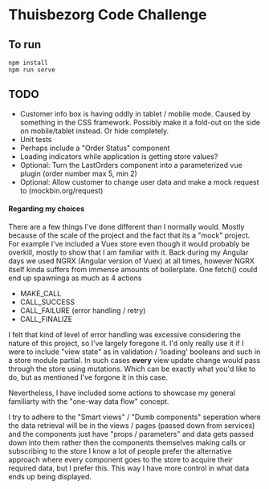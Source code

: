 # Thuisbezorg Code Challenge

## To run

```
npm install
npm run serve
```

## TODO

- Customer info box is having oddly in tablet / mobile mode. Caused by something in the CSS framework.
  Possibly make it a fold-out on the side on mobile/tablet instead. Or hide completely.
- Unit tests
- Perhaps include a "Order Status" component
- Loading indicators while application is getting store values?
- Optional: Turn the LastOrders component into a parameterized vue plugin (order number max 5, min 2)
- Optional: Allow customer to change user data and make a mock request to (mockbin.org/request)

#### Regarding my choices

There are a few things I've done different than I normally would.
Mostly because of the scale of the project and the fact that its a "mock" project.
For example I've included a Vuex store even though it would probably be overkill, mostly to show that I am familiar with it.
Back during my Angular days we used NGRX (Angular version of Vuex) at all times, however NGRX
itself kinda suffers from immense amounts of boilerplate. One fetch() could end up spawninga as much as 4 actions

- MAKE_CALL
- CALL_SUCCESS
- CALL_FAILURE (error handling / retry)
- CALL_FINALIZE

I felt that kind of level of error handling was excessive considering the nature of this project, so I've largely foregone it.
I'd only really use it if I were to include "view state" as in validation / 'loading' booleans and such in a store module partial.
In such cases **every** view update change would pass through the store using mutations.
Which can be exactly what you'd like to do, but as mentioned I've forgone it in this case.

Nevertheless, I have included some actions to showcase my general familiarty with the "one-way data flow" concept.

I try to adhere to the "Smart views" / "Dumb components" seperation
where the data retrieval will be in the views / pages (passed down from services) and the
components just have "props / parameters" and data gets passed down into them
rather then the components themselves making calls or subscribing to the store
I know a lot of people prefer the alternative approach where every component
goes to the store to acquire their required data, but I prefer this.
This way I have more control in what data ends up being displayed.
